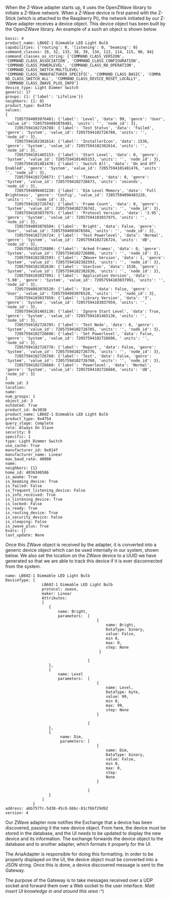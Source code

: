 When the Z-Wave adapter starts up, it uses the OpenZWave library to initiate a Z-Wave network. When 
a Z-Wave device is first paired with the Z-Stick (which is attached to the Raspberry Pi), the network
initiated by our Z-Wave adapter receives a device object. This device object has been built by the 
OpenZWave library. An example of a such an object is shown below.

```
basic: 4
product_name: LB60Z-1 Dimmable LED Light Bulb
capabilities: {'routing': 0, 'listening': 0, 'beaming': 0}
command_classes: {0, 32, 133, 38, 39, 134, 112, 114, 115, 90, 94}
command_classes_as_string: {'COMMAND_CLASS_VERSION', 'COMMAND_CLASS_ASSOCIATION', 'COMMAND_CLASS_CONFIGURATION', 'COMMAND_CLASS_POWERLEVEL', 'COMMAND_CLASS_NO_OPERATION', 'COMMAND_CLASS_SWITCH_MULTILEVEL', 'COMMAND_CLASS_MANUFACTURER_SPECIFIC', 'COMMAND_CLASS_BASIC', 'COMMA
ND_CLASS_SWITCH_ALL', 'COMMAND_CLASS_DEVICE_RESET_LOCALLY', 'COMMAND_CLASS_ZWAVE_PLUS_INFO'}
device_type: Light Dimmer Switch
generic: 17
groups: {1: {'label': 'Lifeline'}}
neighbors: {1: 0}
product_type: 0x4754
values: 
{
	72057594093076481: {'label': 'Level', 'data': 99, 'genre': 'User', 'value_id': 72057594093076481, 'units': '', 'node_id': 3}, 
	72057594102726788: {'label': 'Test Status', 'data': 'Failed', 'genre': 'System', 'value_id': 72057594102726788, 'units': '', 'node_id': 3},
	72057594102382614: {'label': 'InstallerIcon', 'data': 1536, 'genre': 'System', 'value_id': 72057594102382614, 'units': '', 'node_id': 3}, 
	72057594101465153: {'label': 'Start Level', 'data': 0, 'genre': 'System', 'value_id': 72057594101465153, 'units': '', 'node_id': 3}, 
	72057594101481476: {'label': 'Switch All', 'data': 'On and Off Enabled', 'genre': 'System', 'value_id': 72057594101481476, 'units': '', 'node_id': 3}, 
	72057594102726673: {'label': 'Timeout', 'data': 0, 'genre': 'System', 'value_id': 72057594102726673, 'units': 'seconds', 'node_id': 3}, 
	72057594098483220: {'label': 'Dim Level Memory', 'data': 'Full Brightness', 'genre': 'Config', 'value_id': 72057594098483220, 'units': '', 'node_id': 3}, 
	72057594102726742: {'label': 'Frame Count', 'data': 0, 'genre': 'System', 'value_id': 72057594102726742, 'units': '', 'node_id': 3}, 
	72057594103037975: {'label': 'Protocol Version', 'data': '3.95', 'genre': 'System', 'value_id': 72057594103037975, 'units': '', 'node_id': 3}, 
	72057594093076504: {'label': 'Bright', 'data': False, 'genre': 'User', 'value_id': 72057594093076504, 'units': '', 'node_id': 3}, 
	72057594102726724: {'label': 'Test Powerlevel', 'data': 'Normal', 'genre': 'System', 'value_id': 72057594102726724, 'units': 'dB', 'node_id': 3}, 
	72057594102726806: {'label': 'Acked Frames', 'data': 0, 'genre': 'System', 'value_id': 72057594102726806, 'units': '', 'node_id': 3}, 
	72057594102382593: {'label': 'ZWave+ Version', 'data': 1, 'genre': 'System', 'value_id': 72057594102382593, 'units': '', 'node_id': 3}, 
	72057594102382630: {'label': 'UserIcon', 'data': 1536, 'genre': 'System', 'value_id': 72057594102382630, 'units': '', 'node_id': 3}, 
	72057594103037991: {'label': 'Application Version', 'data': '5.08', 'genre': 'System', 'value_id': 72057594103037991, 'units': '', 'node_id': 3}, 
	72057594093076520: {'label': 'Dim', 'data': False, 'genre': 'User', 'value_id': 72057594093076520, 'units': '', 'node_id': 3}, 
	72057594103037959: {'label': 'Library Version', 'data': '3', 'genre': 'System', 'value_id': 72057594103037959, 'units': '', 'node_id': 3}, 
	72057594101465136: {'label': 'Ignore Start Level', 'data': True, 'genre': 'System', 'value_id': 72057594101465136, 'units': '', 'node_id': 3}, 
	72057594102726705: {'label': 'Test Node', 'data': 0, 'genre': 'System', 'value_id': 72057594102726705, 'units': '', 'node_id': 3}, 
	72057594102726696: {'label': 'Set Powerlevel', 'data': False, 'genre': 'System', 'value_id': 72057594102726696, ' units': '', 'node_id': 3}, 
	72057594102726776: {'label': 'Report', 'data': False, 'genre': 'System', 'value_id': 72057594102726776, 'units': '', 'node_id': 3}, 
	72057594102726760: {'label': 'Test', 'data': False, 'genre': 'System', 'value_id': 72057594102726760, 'units': '', 'node_id': 3}, 
	72057594102726660: {'label': 'Powerlevel', 'data': 'Normal', 'genre': 'System', 'value_id': 72057594102726660, 'units': 'dB', 'node_id': 3}
}
node_id: 3
location:
name:
num_groups: 1
object_id: 3
outdated: True
product_id: 0x3038
product_name: LB60Z-1 Dimmable LED Light Bulb
product_type: 0x4754
query_stage: Complete
role: Always On Slave
security: 0
specific: 1
type: Light Dimmer Switch
use_cache: True
manufacturer_id: 0x014f
manufacturer_name: Linear
max_baud_rate: 40000
name:
neighbors: {1}
home_id: 4036346586
is_awake: True
is_beaming_device: True
is_failed: False
is_frequent_listening_device: False
is_info_received: True
is_listening_device: True
is_locked: False
is_ready: True
is_routing_device: True
is_security_device: False
is_sleeping: False
is_zwave_plus: True
kvals: {}
last_update: None
```

Once this ZWave object is received by the adapter, it is converted into a generic device object which
can be used internally in our system, shown below. We also set the location on the ZWave device to
a UUID we have generated so that we are able to track this device if it is ever disconnected from 
the system.

```
name: LB60Z-1 Dimmable LED Light Bulb 
DeviceType: {
                LB60Z-1 Dimmable LED Light Bulb
                protocol: zwave, 
                maker: Linear
                Attributes: 
                [
                   {
                       name: Bright, 
                       parameters:  [
                                        {
                                            name: Bright,
                                            DataType: binary, 
                                            value: False, 
                                            min 0, 
                                            max: 0, 
                                            step: None
                                         }

                                    ]
                   },
                   {
                       name: Level 
                       parameters:  [ 
                                        {
                                            name: Level, 
                                            DataType: byte, 
                                            value: 99, 
                                            min 0, 
                                            max: 99, 
                                            step: None
                                        }

                                    ]
                   },
                   {
                        name: Dim, 
                        parameters: [
                                        {
                                            name: Dim, 
                                            DataType: binary, 
                                            value: False, 
                                            min 0, 
                                            max: 0, 
                                            step: 
                                            None
                                        }

                                    ]
                   }
                ]
            }
address: abb757fc-5d38-45c8-bbbc-81cf6bf29d92 
version: 4
```

Our ZWave adapter now notifies the Exchange that a device has been discovered, passing it the new
device object. From here, the device must be stored in the database, and the UI needs to be updated 
to display the new device and its information. The exchange forwards the device object to the 
database and to another adapter, which formats it properly for the UI.

The AriaAdapter is responsible for doing this formatting. In order to be properly displayed on the 
UI, the device object must be converted into a JSON string. Once this is done, a device discovered 
message is sent to the Gateway.

The purpose of the Gateway is to take messages received over a UDP socket and forward them over a 
Web socket to the user interface. *Matt insert UI knowledge in and around this area* :^)
 